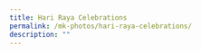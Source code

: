 ```yaml
---
title: Hari Raya Celebrations
permalink: /mk-photos/hari-raya-celebrations/
description: ""
---
```

